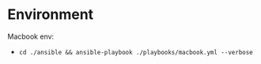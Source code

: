# Environment

Macbook env:
  - `cd ./ansible && ansible-playbook ./playbooks/macbook.yml --verbose`
